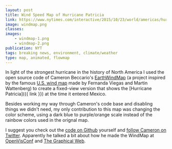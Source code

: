 ```yaml
---
layout: post
title: Wind Speed Map of Hurricane Patricia
link: https://www.nytimes.com/interactive/2015/10/23/world/americas/hurricane-patricia.html#wind-speed
image: windmap.png
classes:
images:
    - windmap-1.png
    - windmap-2.png
publication: NYT
tags: breaking news, environment, climate/weather
type: map, animated, flowmap
---
```


In light of the strongest hurricane in the history of North America I used the open source code of Cameron Beccario's [EarthWindMap](https://earth.nullschool.net/#current/wind/surface/level/orthographic=-98.67,16.82,2048) (a project inspired by the famous [U.S. wind map](https://hint.fm/wind/) made by Fernanda Viegas and Martin Wattenberg) to create a fixed-view version that shows the [Hurricane Patricia]({{ link }}) at the time it entered Mexico.

Besides working my way through Cameron's code base and disabling things we didn't need, my only contribution to this map was changing the color scheme, using a dark blue to purple/orange scale instead of the rainbow colors used in the orignal map.

I suggest you check out the [code on Github](https://github.com/cambecc/earth) yourself and [follow Cameron on Twitter](https://twitter.com/cambecc). Apparently he talked a bit about how he made the WindMap at [OpenVisConf](https://www.youtube.com/watch?v=OLSmNZm1e0k) and [The Graphical Web](https://www.youtube.com/watch?v=QXNODLWhSbw).
